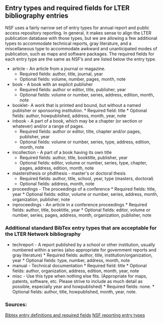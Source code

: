 ## Entry types and required fields for LTER bibliography entries

NSF uses a fairly narrow set of entry types for annual report and public access repository reporting. In general, it makes sense to align the LTER publication database with those types, but we are allowing a few additional types to accommodate technical reports, gray literature, and a miscellaneous type to accommodate awkward and unanticipated modes of publication, such as maps and software packages. The required fields for each entry type are the same as NSF’s and are listed below the entry type.

* article - An article from a journal or magazine. 
   * Required fields: author, title, journal, year
   * Optional fields: volume, number, pages, month, note
* book - A book with an explicit publisher
   * Required fields: author or editor, title, publisher, year
   * Optional fields: volume or number, series, address, edition, month, note
* booklet- A work that is printed and bound, but without a named publisher or sponsoring institution.
      * Required field: title
      * Optional fields: author, howpublished, address, month, year, note
* inbook - A part of a book, which may be a chapter (or section or whatever) and/or a range of pages.
   * Required fields: author or editor, title, chapter and/or pages, publisher, year
   * Optional fields: volume or number, series, type, address, edition, month, note
* incollection - A part of a book having its own title
   * Required fields: author, title, booktitle, publisher, year
   * Optional fields: editor, volume or number, series, type, chapter, pages, address, edition, month, note
* mastersthesis or phdthesis - master's or doctoral thesis
   * Required fields: author, title, school, year, type (masters, doctoral)
   * Optional fields: address, month, note
* proceedings - The proceedings of a conference
      * Required fields: title, year
      * Optional fields: editor, volume or number, series, address, month, organization, publisher, note
* inproceedings - An article in a conference proceedings
      * Required fields: author, title, booktitle, year
      * Optional fields: editor, volume or number, series, pages, address, month, organization, publisher, note

### Additional standard BibTex entry types that are acceptable for the LTER Network bibliography

* techreport - A report published by a school or other institution, usually numbered within a series (also appropriate for government reports and gray literature)
      * Required fields: author, title, institution/organization, year
      * Optional fields: type, number, address, month, note
* manual - Technical documentation
      * Required field: title
      * Optional fields: author, organization, address, edition, month, year, note
* misc - Use this type when nothing else fits. (Appropriate for maps, patents, software, etc. Please strive to include as much detail as possible, especially year and howpublished)
      * Required fields: none.
      * Optional fields: author, title, howpublished, month, year, note.

### Sources:
[Bibtex entry definitions and required fields](https://www.openoffice.org/bibliographic/bibtex-defs.html)
[NSF reporting entry types](https://www.research.gov/common/robohelp/public/WebHelp/Project_Reports.htm#project_reports_htm_how_to_add_p_2803)
